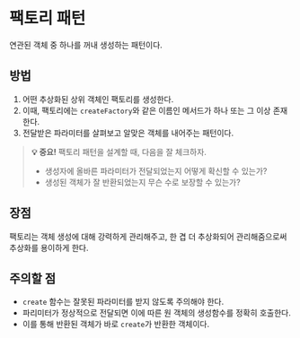 # 팩토리 패턴

연관된 객체 중 하나를 꺼내 생성하는 패턴이다.

## 방법

1. 어떤 추상화된 상위 객체인 팩토리를 생성한다.
2. 이때, 팩토리에는 `createFactory`와 같은 이름인 메서드가 하나 또는 그 이상 존재한다.
3. 전달받은 파라미터를 살펴보고 알맞은 객체를 내어주는 패턴이다.

> **💡 중요!** 팩토리 패턴을 설계할 때, 다음을 잘 체크하자.
> + 생성자에 올바른 파라미터가 전달되었는지 어떻게 확신할 수 있는가?
> + 생성된 객체가 잘 반환되었는지 무슨 수로 보장할 수 있는가?


## 장점

팩토리는 객체 생성에 대해 강력하게 관리해주고, 한 겹 더 추상화되어 관리해줌으로써 추상화를 용이하게 한다.

## 주의할 점

+ `create` 함수는 잘못된 파라미터를 받지 않도록 주의해야 한다.
+ 파리미터가 정상적으로 전달되면 이에 따른 원 객체의 생성함수를 정확히 호출한다.
+ 이를 통해 반환된 객체가 바로 `create`가 반환한 객체이다.


